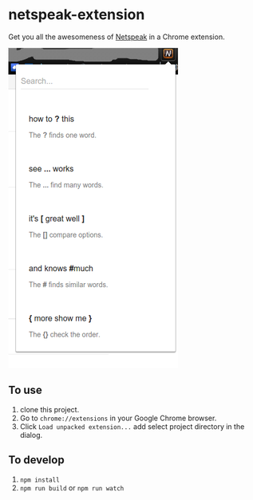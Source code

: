 # netspeak-extension

Get you all the awesomeness of [Netspeak](http://www.netspeak.org/) in a Chrome extension.

![](demo.png)

## To use

1. clone this project.
1. Go to `chrome://extensions` in your Google Chrome browser.
1. Click `Load unpacked extension...` add select project directory in the dialog.

## To develop

1. `npm install`
1. `npm run build` or `npm run watch`
